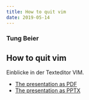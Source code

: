 ```yaml
---
title: How to quit vim
date: 2019-05-14
---
```


### Tung Beier
## How to quit vim

Einblicke in der Texteditor VIM.

* [The presentation as PDF](https://github.com/tungbeier/vim-talk/blob/master/vim-talk.pdf)
* [The presentation as PPTX](https://github.com/tungbeier/vim-talk/blob/master/vim-talk.pptx)

